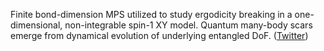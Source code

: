 
Finite bond-dimension MPS utilized to study ergodicity breaking in a one-dimensional, non-integrable spin-1 XY model. Quantum many-body scars emerge from dynamical evolution of underlying entangled DoF. ([Twitter](https://twitter.com/JoshuahHeath/status/1186296108433068034))
